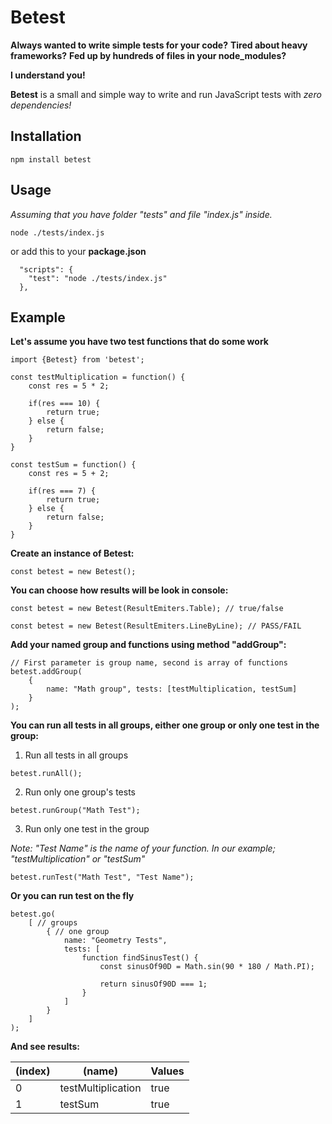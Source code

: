 # Betest

**Always wanted to write simple tests for your code?**
**Tired about heavy frameworks?**
**Fed up by hundreds of files in your node_modules?**

**I understand you!**

**Betest** is a small and simple way to write and run JavaScript tests with *zero dependencies!*

## Installation
```console
npm install betest
```

## Usage

*Assuming that you have folder "tests" and file "index.js" inside.*

```console
node ./tests/index.js
```

or add this to your **package.json**

```
  "scripts": {
    "test": "node ./tests/index.js"
  },
```

## Example

**Let's assume you have two test functions that do some work**

```
import {Betest} from 'betest';

const testMultiplication = function() {
    const res = 5 * 2;

    if(res === 10) {
        return true;
    } else {
        return false;
    }
}

const testSum = function() {
    const res = 5 + 2;

    if(res === 7) {
        return true;
    } else {
        return false;
    }
}

```

**Create an instance of Betest:**
```
const betest = new Betest();
```

**You can choose how results will be look in console:**
```
const betest = new Betest(ResultEmiters.Table); // true/false
```
```
const betest = new Betest(ResultEmiters.LineByLine); // PASS/FAIL
```

**Add your named group and functions using method "addGroup":**
```
// First parameter is group name, second is array of functions
betest.addGroup(
    { 
        name: "Math group", tests: [testMultiplication, testSum] 
    }
);
```

**You can run all tests in all groups, either one group or only one test in the group:**
1. Run all tests in all groups
```
betest.runAll();
```
2. Run only one group's tests
```
betest.runGroup("Math Test");
```
3. Run only one test in the group

*Note: "Test Name" is the name of your function. In our example; "testMultiplication" or "testSum"*
```
betest.runTest("Math Test", "Test Name");
```

**Or you can run test on the fly**
```
betest.go(
    [ // groups
        { // one group
            name: "Geometry Tests",
            tests: [
                function findSinusTest() {
                    const sinusOf90D = Math.sin(90 * 180 / Math.PI);
 
                    return sinusOf90D === 1;
                }
            ]
        }
    ]
);
```

**And see results:**

|(index)|   (name)           | Values     |
|-------| -------------------| -----------|
|    0  | testMultiplication | true       |
|    1  | testSum            | true       |
